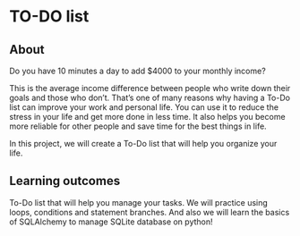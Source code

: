 # TO-DO list

## About
Do you have 10 minutes a day to add $4000 to your monthly income?

This is the average income difference between people who write down their goals and those who don’t. That’s one of many reasons why having a To-Do list can improve your work and personal life. You can use it to reduce the stress in your life and get more done in less time. It also helps you become more reliable for other people and save time for the best things in life.

In this project, we will create a To-Do list that will help you organize your life.

## Learning outcomes
To-Do list that will help you manage your tasks. We will practice using loops, conditions and statement branches. And also we will learn the basics of SQLAlchemy to manage SQLite database on python!
